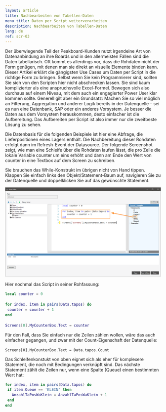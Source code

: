 ```yaml
---
layout: article
title: Nachbearbeiten von Tabellen-Daten
menu_title: Daten per Script weiterverarbeiten
description: Nachbearbeiten von Tabellen-Daten
lang: de
ref: scr-03
---
```

Der überwiegende Teil der Peakboard-Kunden nutzt irgendeine Art von Datenanbindung an ihre Boards und in den allermeisten Fällen sind die Daten tabellarisch. Oft kommt es allerdings vor, dass die Rohdaten nicht der Form genügen, mit denen man sie direkt an visuelle Elemente binden kann. Dieser Artikel erklärt die gängigsten Use Cases um Daten per Script in die richtige Form zu bringen. Selbst wenn Sie kein Programmierer sind, sollten Sie sich von den Scripten hier nicht abschrecken lassen. Sie sind kaum komplizierter als eine anspruchsvolle Excel-Formel. Bewegen sich also durchaus auf einem Niveau, mit dem auch ein engagierter Power User klar kommen sollte. Generell gilt aber ein Grundsatz: Machen Sie so viel möglich an Filterung, Aggregation und anderer Logik bereits in der Datenquelle – sei es nun eine Datenbank, SAP oder ein anderes Vorsystem. Je besser die Daten aus dem Vorsystem herauskommen, desto einfacher ist die Aufbereitung. Das Aufbereiten per Script ist also immer nur die zweitbeste Lösung zu sehen.

Die Datenbasis für die folgenden Beispiele ist hier eine Abfrage, die Lieferpositionen eines Lagers enthält. Die Nachbereitung dieser Rohdaten erfolgt dann im Refresh-Event der Datasource. Der folgende Screenshot zeigt, wie man eine Schleife über die Rohdaten laufen lässt, die pro Zeile die lokale Variable counter um eins erhöht und dann am Ende den Wert von counter in eine Textbox auf dem Screen zu schreiben.

Sie brauchen das While-Konstrukt im übrigen nicht von Hand tippen. Klappen Sie einfach links den Objekt/Statement-Baum auf, navigieren Sie zu der Datenquelle und doppelklicken Sie auf das gewünschte Statement.

![image_1](/assets/images/scripting/table/ScriptingTabellen01.png)

Hier nochmal das Script in seiner Rohfassung:

```lua
local counter = 0

for index, item in pairs(Data.tapos) do
 counter = counter + 1
end

Screens[0].MyCounterBox.Text = counter

```
Für den Fall, dass Sie einfach nur die Zeilen zählen wollen, wäre das auch einfacher gegangen, und zwar mit der Count-Eigenschaft der Datenquelle:


`Screens[0].MyCounterBox.Text = Data.tapos.Count`

Das Schleifenkonstukt von oben eignet sich als eher für komplexere Statement, die noch mit Bedingungen verknüpft sind. Das nächste Statement zählt die Zeilen nur, wenn eine Spalte (Queue) einen bestimmten Wert hat:

```lua
for index, item in pairs(Data.tapos) do
 if item.Queue == 'KLEIN' then
   AnzahlTaPosWaKlein = AnzahlTaPosWaKlein + 1
 end
end
```
